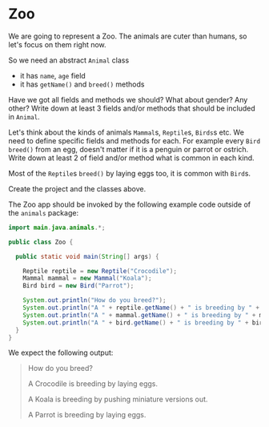 # Zoo

We are going to represent a Zoo. The animals are cuter than humans, so let's
focus on them right now.

So we need an abstract `Animal` class

- it has `name`, `age` field
- it has `getName()` and `breed()` methods

Have we got all fields and methods we should? What about gender? Any other?
Write down at least 3 fields and/or methods that should be included in `Animal`.

Let's think about the kinds of animals `Mammal`s, `Reptile`s, `Birds`s etc. We
need to define specific fields and methods for each. For example every `Bird`
`breed()` from an egg, doesn't matter if it is a penguin or parrot or ostrich.
Write down at least 2 of field and/or method what is common in each kind.

Most of the `Reptile`s `breed()` by laying eggs too, it is common with `Bird`s.

Create the project and the classes above.

The Zoo app should be invoked by the following example code outside of the
`animals` package:

```java
import main.java.animals.*;

public class Zoo {

  public static void main(String[] args) {

    Reptile reptile = new Reptile("Crocodile");
    Mammal mammal = new Mammal("Koala");
    Bird bird = new Bird("Parrot");

    System.out.println("How do you breed?");
    System.out.println("A " + reptile.getName() + " is breeding by " + reptile.breed());
    System.out.println("A " + mammal.getName() + " is breeding by " + mammal.breed());
    System.out.println("A " + bird.getName() + " is breeding by " + bird.breed());
  }
}
```

We expect the following output:

> How do you breed?
>
> A Crocodile is breeding by laying eggs.
>
> A Koala is breeding by pushing miniature versions out.
>
> A Parrot is breeding by laying eggs.
